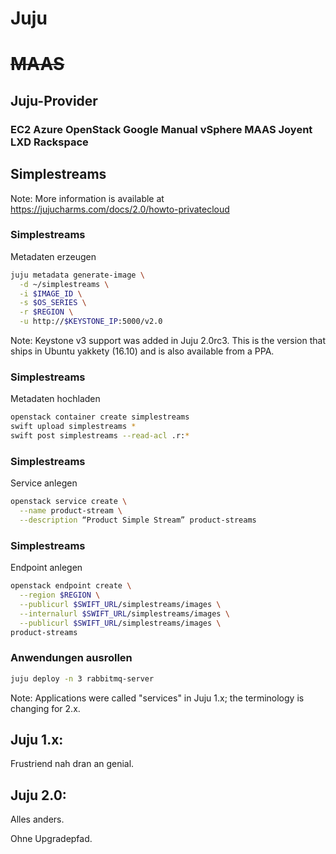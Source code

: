 <!-- .slide: data-background-image="images/juju-logo.svg" data-background-size="contain" -->


# Juju
# ~~MAAS~~ <!-- .element: class="fragment" -->


## Juju-Provider

### EC2 Azure **OpenStack** Google **Manual** vSphere MAAS Joyent LXD **Rackspace**


## Simplestreams

Note: More information is available at https://jujucharms.com/docs/2.0/howto-privatecloud


### Simplestreams

Metadaten erzeugen

```bash
juju metadata generate-image \
  -d ~/simplestreams \
  -i $IMAGE_ID \
  -s $OS_SERIES \
  -r $REGION \
  -u http://$KEYSTONE_IP:5000/v2.0
```

Note: Keystone v3 support was added in Juju 2.0rc3. This is the
version that ships in Ubuntu yakkety (16.10) and is also available
from a PPA.


### Simplestreams

Metadaten hochladen

```bash
openstack container create simplestreams
swift upload simplestreams *
swift post simplestreams --read-acl .r:*
```


### Simplestreams

Service anlegen

```bash
openstack service create \
  --name product-stream \
  --description “Product Simple Stream” product-streams
```


### Simplestreams

Endpoint anlegen

```bash
openstack endpoint create \
  --region $REGION \
  --publicurl $SWIFT_URL/simplestreams/images \
  --internalurl $SWIFT_URL/simplestreams/images \
  --publicurl $SWIFT_URL/simplestreams/images \
product-streams
```


### Anwendungen ausrollen
```bash
juju deploy -n 3 rabbitmq-server
```

Note: Applications were called "services" in Juju 1.x; the terminology
is changing for 2.x.


## Juju 1.x:

Frustriend nah dran an genial.


## Juju 2.0:

Alles anders.

Ohne Upgradepfad.  <!-- .element: class="fragment" -->